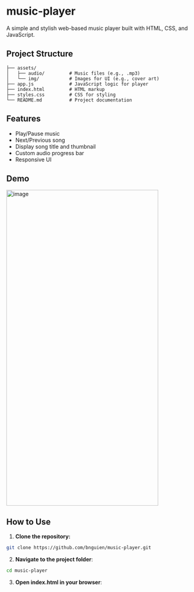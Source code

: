 # music-player
A simple and stylish web-based music player built with HTML, CSS, and JavaScript.
## Project Structure
```music-player/
├── assets/
│   ├── audio/         # Music files (e.g., .mp3)
│   └── img/           # Images for UI (e.g., cover art)
├── app.js             # JavaScript logic for player
├── index.html         # HTML markup
├── styles.css         # CSS for styling
└── README.md          # Project documentation
```
## Features
- Play/Pause music
- Next/Previous song
- Display song title and thumbnail
- Custom audio progress bar
- Responsive UI
## Demo
<img width="398" height="827" alt="image" src="https://github.com/user-attachments/assets/31c92e42-0190-4140-afba-6d7b45468d20" />

## How to Use
1. **Clone the repository:**
```bash
git clone https://github.com/bnguien/music-player.git
```
2. **Navigate to the project folder**:
```bash
cd music-player
```
3. **Open index.html in your browser**:
